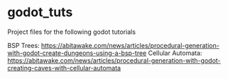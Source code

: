 # godot_tuts
Project files for the following godot tutorials

BSP Trees: https://abitawake.com/news/articles/procedural-generation-with-godot-create-dungeons-using-a-bsp-tree
Cellular Automata: https://abitawake.com/news/articles/procedural-generation-with-godot-creating-caves-with-cellular-automata
